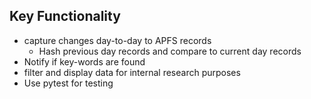 


## Key Functionality
- capture changes day-to-day to APFS records
    - Hash previous day records and compare to current day records
- Notify if key-words are found
- filter and display data for internal research purposes 
- Use pytest for testing 
